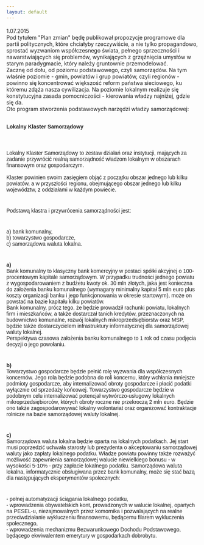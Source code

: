 ```yaml
---
layout: default
---
```


<!--0--><p style="margin: 0px 0px 18px; font-size: 18px; font-family: Helvetica;">
1.07.2015<br>Pod tytułem "Plan zmian" będę publikował propozycje programowe dla partii politycznych, które chciałyby rzeczywiście, a nie tylko propagandowo, sprostać wyzwaniom współczesnego świata, pełnego sprzeczności i nawarstwiających się problemów, wynikających z grzęźnięcia umysłów w starym paradygmacie, który należy gruntownie przemodelować.<br>Zacznę od dołu, od poziomu podstawowego, czyli samorządów. Na tym właśnie poziomie - gmin, powiatów i grup powiatów, czyli regionów - powinno się koncentrować większość reform państwa sieciowego, ku któremu zdąża nasza cywilizacja. Na poziomie lokalnym realizuje się konstytucyjna zasada pomocniczości - kierowania władzy najniżej, gdzie się da.<br>Oto program stworzenia podstawowych narzędzi władzy samorządowej:<p style="margin: 0px; font-family: Helvetica;"><br></p><p style="margin: 0px; font-family: Helvetica;"><b>Lokalny Klaster Samorządowy</b></p>
<p style="margin: 0px 0px 18px; font-size: 18px; font-family: Helvetica;"><br></p>
<p style="margin: 0px; font-family: Helvetica;">Lokalny Klaster Samorządowy to zestaw działań oraz instytucji, mających za zadanie przywrócić realną samorządność władzom lokalnym w obszarach finansowym oraz gospodarczym.</p>
<p style="margin: 0px; font-family: Helvetica;"><br></p><p style="margin: 0px; font-family: Helvetica;">Klaster powinien swoim zasięgiem objąć z początku obszar jednego lub kilku powiatów, a w przyszłości regionu, obejmującego obszar jednego lub kilku województw, z oddziałami w każdym powiecie.</p>
<p style="margin: 0px 0px 18px; font-size: 18px; font-family: Helvetica;"><br></p>
<p style="margin: 0px; font-family: Helvetica;">Podstawą klastra i przywrócenia samorządności jest:&nbsp;</p>
<p style="margin: 0px 0px 18px; font-size: 18px; font-family: Helvetica;"><br></p>
<p style="margin: 0px; font-family: Helvetica;">a) bank komunalny,</p>
<p style="margin: 0px; font-family: Helvetica;">b) towarzystwo gospodarcze,</p>
<p style="margin: 0px; font-family: Helvetica;">c) samorządowa waluta lokalna.</p>
<p style="margin: 0px 0px 18px; font-size: 18px; font-family: Helvetica;"><br></p>
<p style="margin: 0px; font-family: Helvetica;"><b>a)</b></p>
<p style="margin: 0px; font-family: Helvetica;">Bank komunalny to klasyczny bank komercyjny w postaci spółki akcyjnej o 100-procentowym kapitale samorządowym. W przypadku trudności jednego powiatu z wygospodarowaniem z budżetu kwoty ok. 30 mln złotych, jaka jest konieczna do założenia banku komunalnego (wymagany minimalny kapitał 5 mln euro plus koszty organizacji banku i jego funkcjonowania w okresie startowym), może on powstać na bazie kapitału kilku powiatów.</p>
<p style="margin: 0px; font-family: Helvetica;">Bank komunalny, prócz tego, że będzie prowadził rachunki powiatu, lokalnych firm i mieszkańców, a także dostarczał tanich kredytów, przeznaczonych na budownictwo komunalne, rozwój lokalnych mikroprzedsiębiorstw oraz MSP, będzie także dostarczycielem infrastruktury informatycznej dla samorządowej waluty lokalnej.</p>
<p style="margin: 0px; font-family: Helvetica;">Perspektywa czasowa założenia banku komunalnego to 1 rok od czasu podjęcia decyzji o jego powołaniu.</p>
<p style="margin: 0px 0px 18px; font-size: 18px; font-family: Helvetica;"><br></p>
<p style="margin: 0px; font-family: Helvetica;"><b>b)</b></p>
<p style="margin: 0px; font-family: Helvetica;">Towarzystwo gospodarcze będzie pełnić rolę wyzwania dla współczesnych koncernów. Jego rola będzie podobna do roli koncernu, który wchłania mniejsze podmioty gospodarcze, aby internalizować obroty gospodarcze i płacić podatki wyłącznie od sprzedaży końcowej. Towarzystwo gospodarcze będzie w podobnym celu internalizować potencjał wytwórczo-usługowy lokalnych mikroprzedsiębiorców, których obroty roczne nie przekroczą 2 mln euro. Będzie ono także zagospodarowywać lokalny wolontariat oraz organizować kontraktacje rolnicze na bazie samorządowej waluty lokalnej.</p>
<p style="margin: 0px 0px 18px; font-size: 18px; font-family: Helvetica;"><br></p>
<p style="margin: 0px; font-family: Helvetica;"><b>c)</b></p>
<p style="margin: 0px; font-family: Helvetica;">Samorządowa waluta lokalna będzie oparta na lokalnych podatkach. Jej start musi poprzedzić uchwała starosty lub prezydenta o akceptowaniu samorządowej waluty jako zapłaty lokalnego podatku. Władze powiatu powinny także rozważyć możliwość zapewnienia samorządowej walucie niewielkiego bonusu - w wysokości 5-10% - przy zapłacie lokalnego podatku. Samorządowa waluta lokalna,&nbsp;informatycznie obsługiwana przez bank komunalny,&nbsp;może się stać bazą dla następujących eksperymentów społecznych:</p>
<p style="margin: 0px 0px 18px; font-size: 18px; font-family: Helvetica;"><br></p>
<p style="margin: 0px; font-family: Helvetica;">- pełnej automatyzacji ściągania lokalnego podatku,&nbsp;</p>
<p style="margin: 0px; font-family: Helvetica;">- wprowadzenia obywatelskich kont, prowadzonych w walucie lokalnej, opartych na PESEL-u, niezajmowalnych przez komornika i pozwalających na realne przeciwdziałanie wykluczeniu finansowemu, będącemu filarem wykluczenia społecznego,</p>
<p style="margin-top: 0px; margin-right: 0px; margin-left: 0px; font-family: Helvetica;">- wprowadzenia mechanizmu Bezwarunkowego Dochodu Podstawowego, będącego ekwiwalentem emerytury w gospodarkach dobrobytu.</p><br>